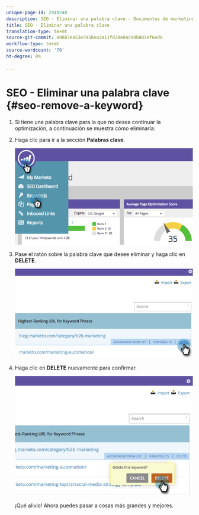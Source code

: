 ```yaml
---
unique-page-id: 2949240
description: SEO - Eliminar una palabra clave - Documentos de marketing - Documentación del producto
title: SEO - Eliminar una palabra clave
translation-type: tm+mt
source-git-commit: 00887ea53e395bea3a11fd28e0ac98b085ef6ed8
workflow-type: tm+mt
source-wordcount: '70'
ht-degree: 0%

---
```



# SEO - Eliminar una palabra clave {#seo-remove-a-keyword}

1. Si tiene una palabra clave para la que no desea continuar la optimización, a continuación se muestra cómo eliminarla:
1. Haga clic para ir a la sección **Palabras clave**.

   ![](assets/image2014-9-18-13-3a35-3a52.png)

1. Pase el ratón sobre la palabra clave que desee eliminar y haga clic en **DELETE**.

   ![](assets/image2014-9-18-13-3a36-3a6.png)

1. Haga clic en **DELETE** nuevamente para confirmar.

   ![](assets/image2014-9-18-13-3a36-3a11.png)

   ¡Qué alivio! Ahora puedes pasar a cosas más grandes y mejores.


